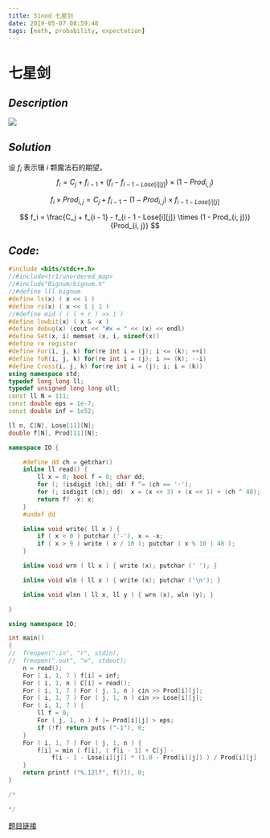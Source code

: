 ```yaml
---
title: 51nod 七星剑
date: 2019-05-07 08:59:48
tags: [math, probability, expectation]
---
```


# 七星剑



## $Description$

![](https://s2.ax1x.com/2019/05/07/Er8FG4.png)



## $Solution$

设 $f_i$ 表示镶 $i$ 颗魔法石的期望。
$$
f_i = C_j + f_{i - 1} + (f_i - f_{i - 1 - Lose[i][j]}) \times (1 - Prod_{i, j})
$$

$$
f_i \times Prod_{i, j} = C_j + f_{i - 1} - (1 - Prod_{i, j}) \times f_{i - 1 - Lose[i][j]}
$$

$$
f_i = \frac{C_j + f_{i - 1} - f_{i - 1 - Lose[i][j]} \times (1 - Prod_{i, j})}{Prod_{i, j}}
$$



## $Code:$

```cpp
#include <bits/stdc++.h>
//#include<tr1/unordered_map>
//#include"Bignum/bignum.h"
//#define lll bignum
#define ls(x) ( x << 1 )
#define rs(x) ( x << 1 | 1 )
//#define mid ( ( l + r ) >> 1 )
#define lowbit(x) ( x & -x )
#define debug(x) (cout << "#x = " << (x) << endl)
#define Set(x, i) memset (x, i, sizeof(x))
#define re register
#define For(i, j, k) for(re int i = (j); i <= (k); ++i)
#define foR(i, j, k) for(re int i = (j); i >= (k); --i)
#define Cross(i, j, k) for(re int i = (j); i; i = (k))
using namespace std;
typedef long long ll;
typedef unsigned long long ull;
const ll N = 111;
const double eps = 1e-7;
const double inf = 1e52;

ll n, C[N], Lose[11][N];
double f[N], Prod[11][N];

namespace IO {

    #define dd ch = getchar()
    inline ll read() {
        ll x = 0; bool f = 0; char dd;
        for (; !isdigit (ch); dd) f ^= (ch == '-');
        for (; isdigit (ch); dd)  x = (x << 3) + (x << 1) + (ch ^ 48);
        return f? -x: x;
    }
    #undef dd

    inline void write( ll x ) {
        if ( x < 0 ) putchar ('-'), x = -x;
        if ( x > 9 ) write ( x / 10 ); putchar ( x % 10 | 48 );
    }

    inline void wrn ( ll x ) { write (x); putchar (' '); }

    inline void wln ( ll x ) { write (x); putchar ('\n'); }

    inline void wlnn ( ll x, ll y ) { wrn (x), wln (y); }

}

using namespace IO;

int main()
{
//  freopen(".in", "r", stdin);
//  freopen(".out", "w", stdout);
    n = read();
    For ( i, 1, 7 ) f[i] = inf;
    For ( i, 1, n ) C[i] = read();
    For ( i, 1, 7 ) For ( j, 1, n ) cin >> Prod[i][j];
    For ( i, 1, 7 ) For ( j, 1, n ) cin >> Lose[i][j];
    For ( i, 1, 7 ) {
        ll f = 0;
        For ( j, 1, n ) f |= Prod[i][j] > eps;
        if (!f) return puts ("-1"), 0;
    }
    For ( i, 1, 7 ) For ( j, 1, n ) {
        f[i] = min ( f[i], ( f[i - 1] + C[j] - 
            f[i - 1 - Lose[i][j]] * (1.0 - Prod[i][j]) ) / Prod[i][j] );
    } 
    return printf ("%.12lf", f[7]), 0;
}

/*

*/

```

[题目链接](<http://www.51nod.com/Challenge/Problem.html#!#problemId=1705>)


